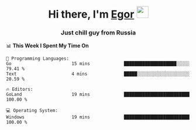 
<h1 align="center">Hi there, I'm <a href="https://daniilshat.ru/" target="_blank">Egor</a> 
<img src="https://github.com/blackcater/blackcater/raw/main/images/Hi.gif" height="32"/></h1>
<h3 align="center">Just chill guy from Russia</h3>

<!--START_SECTION:waka-->
📊 **This Week I Spent My Time On** 

```text
💬 Programming Languages: 
Go                       15 mins             ████████████████████░░░░░   79.41 % 
Text                     4 mins              █████░░░░░░░░░░░░░░░░░░░░   20.59 % 

🔥 Editors: 
GoLand                   19 mins             █████████████████████████   100.00 % 

💻 Operating System: 
Windows                  19 mins             █████████████████████████   100.00 % 
```


<!--END_SECTION:waka-->
